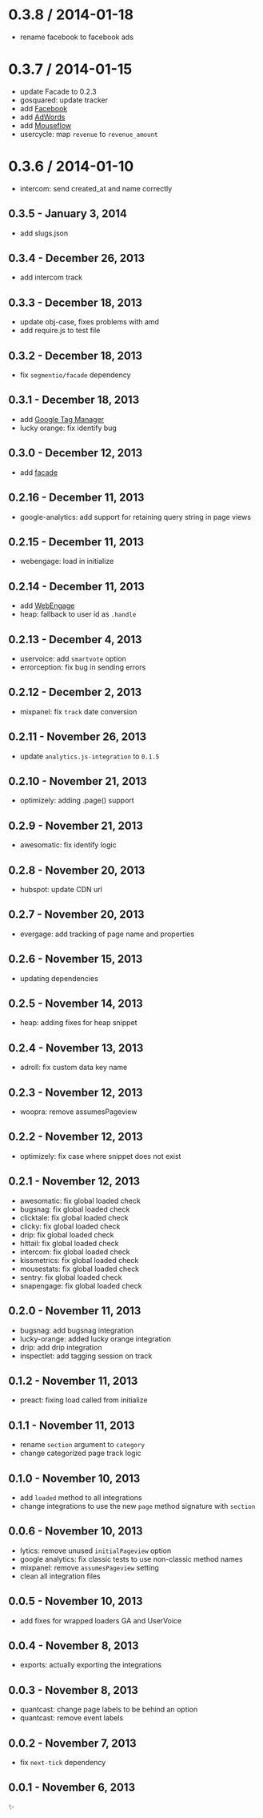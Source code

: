 
0.3.8 / 2014-01-18
==================

 * rename facebook to facebook ads

0.3.7 / 2014-01-15
==================

 * update Facade to 0.2.3
 * gosquared: update tracker
 * add [Facebook](https://www.facebook.com/advertising)
 * add [AdWords](https://adwords.google.com/)
 * add [Mouseflow](http://mouseflow.com/)
 * usercycle: map `revenue` to `revenue_amount`

0.3.6 / 2014-01-10
==================

 * intercom: send created_at and name correctly

0.3.5 - January 3, 2014
-----------------------
 * add slugs.json

0.3.4 - December 26, 2013
-------------------------
 * add intercom track

0.3.3 - December 18, 2013
-------------------------
* update obj-case, fixes problems with amd
* add require.js to test file

0.3.2 - December 18, 2013
-------------------------
* fix `segmentio/facade` dependency

0.3.1 - December 18, 2013
-------------------------
* add [Google Tag Manager](https://www.google.com/tagmanager/)
* lucky orange: fix identify bug

0.3.0 - December 12, 2013
-------------------------
* add [facade](https://github.com/segmentio/facade)

0.2.16 - December 11, 2013
--------------------------
* google-analytics: add support for retaining query string in page views

0.2.15 - December 11, 2013
--------------------------
 * webengage: load in initialize

0.2.14 - December 11, 2013
--------------------------
 * add [WebEngage](http://webengage.com)
 * heap: fallback to user id as `.handle`

0.2.13 - December 4, 2013
-------------------------
* uservoice: add `smartvote` option
* errorception: fix bug in sending errors

0.2.12 - December 2, 2013
-------------------------
* mixpanel: fix `track` date conversion

0.2.11 - November 26, 2013
--------------------------
* update `analytics.js-integration` to `0.1.5`

0.2.10 - November 21, 2013
--------------------------
* optimizely: adding .page() support

0.2.9 - November 21, 2013
-------------------------
* awesomatic: fix identify logic

0.2.8 - November 20, 2013
-------------------------
* hubspot: update CDN url

0.2.7 - November 20, 2013
-------------------------
* evergage: add tracking of page name and properties

0.2.6 - November 15, 2013
-------------------------
* updating dependencies

0.2.5 - November 14, 2013
-------------------------
* heap: adding fixes for heap snippet

0.2.4 - November 13, 2013
-------------------------
* adroll: fix custom data key name

0.2.3 - November 12, 2013
-------------------------
* woopra: remove assumesPageview

0.2.2 - November 12, 2013
-------------------------
* optimizely: fix case where snippet does not exist

0.2.1 - November 12, 2013
-------------------------
* awesomatic: fix global loaded check
* bugsnag: fix global loaded check
* clicktale: fix global loaded check
* clicky: fix global loaded check
* drip: fix global loaded check
* hittail: fix global loaded check
* intercom: fix global loaded check
* kissmetrics: fix global loaded check
* mousestats: fix global loaded check
* sentry: fix global loaded check
* snapengage: fix global loaded check

0.2.0 - November 11, 2013
-------------------------
* bugsnag: add bugsnag integration
* lucky-orange: added lucky orange integration
* drip: add drip integration
* inspectlet: add tagging session on track

0.1.2 - November 11, 2013
-------------------------
* preact: fixing load called from initialize

0.1.1 - November 11, 2013
-------------------------
* rename `section` argument to `category`
* change categorized page track logic

0.1.0 - November 10, 2013
-------------------------
* add `loaded` method to all integrations
* change integrations to use the new `page` method signature with `section`

0.0.6 - November 10, 2013
-------------------------
* lytics: remove unused `initialPageview` option
* google analytics: fix classic tests to use non-classic method names
* mixpanel: remove `assumesPageview` setting
* clean all integration files

0.0.5 - November 10, 2013
-------------------------
* add fixes for wrapped loaders GA and UserVoice

0.0.4 - November 8, 2013
------------------------
* exports: actually exporting the integrations

0.0.3 - November 8, 2013
------------------------
* quantcast: change page labels to be behind an option
* quantcast: remove event labels

0.0.2 - November 7, 2013
------------------------
* fix `next-tick` dependency

0.0.1 - November 6, 2013
------------------------
:sparkles:
